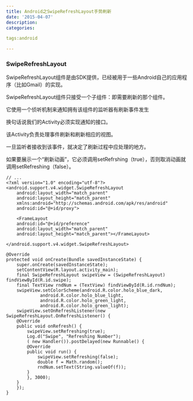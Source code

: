 ```yaml
---
title: Android之SwipeRefreshLayout手势刷新
date: '2015-04-07'
description:
categories:

tags:android

---
```


>

### SwipeRefreshLayout

>

SwipeRefreshLayout组件是由SDK提供，已经被用于一些Android自己的应用程序（比如Gmail）的实现。

>

SwipeRefreshLayout组件只接受一个子组件：即需要刷新的那个组件。

它使用一个侦听机制来通知拥有该组件的监听器有刷新事件发生

换句话说我们的Activity必须实现通知的接口。

该Activity负责处理事件刷新和刷新相应的视图。

一旦监听者接收到该事件，就决定了刷新过程中应处理的地方。

如果要展示一个“刷新动画”，它必须调用setRefrshing（true），否则取消动画就调用setRefreshing（false）。

>

	// ...
	<?xml version="1.0" encoding="utf-8"?>
	<android.support.v4.widget.SwipeRefreshLayout
	    android:layout_width="match_parent"
	    android:layout_height="match_parent"
	    xmlns:android="http://schemas.android.com/apk/res/android"
	    android:id="@+id/proxy">

	    <FrameLayout
		android:id="@+id/preference"
		android:layout_width="match_parent"
		android:layout_height="match_parent"></FrameLayout>

	</android.support.v4.widget.SwipeRefreshLayout>

>

	@Override
	protected void onCreate(Bundle savedInstanceState) {
	    super.onCreate(savedInstanceState);
	    setContentView(R.layout.activity_main);
	    final SwipeRefreshLayout swipeView = (SwipeRefreshLayout) findViewById(R.id.swipe);
	    final TextView rndNum = (TextView) findViewById(R.id.rndNum);
	    swipeView.setColorScheme(android.R.color.holo_blue_dark,
				 android.R.color.holo_blue_light, 
				 android.R.color.holo_green_light, 
				 android.R.color.holo_green_light);
	    swipeView.setOnRefreshListener(new SwipeRefreshLayout.OnRefreshListener() {
		@Override
		public void onRefresh() {
		    swipeView.setRefreshing(true);
		    Log.d("Swipe", "Refreshing Number");
		    ( new Handler()).postDelayed(new Runnable() {
			@Override
			public void run() {
			    swipeView.setRefreshing(false);
			    double f = Math.random();
			    rndNum.setText(String.valueOf(f));
			}
		    }, 3000);
		}
	    });
	}

